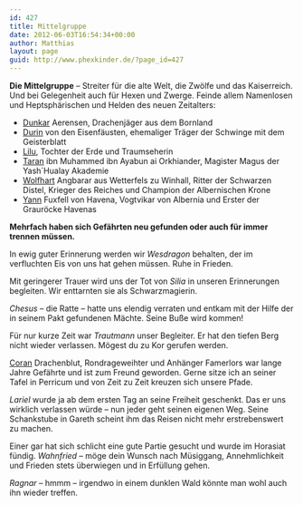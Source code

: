 ```yaml
---
id: 427
title: Mittelgruppe
date: 2012-06-03T16:54:34+00:00
author: Matthias
layout: page
guid: http://www.phexkinder.de/?page_id=427
---
```

**Die Mittelgruppe** &#8211; Streiter für die alte Welt, die Zwölfe und das Kaiserreich. Und bei Gelegenheit auch für Hexen und Zwerge. Feinde allem Namenlosen und Heptsphärischen und Helden des neuen Zeitalters:

  * [Dunkar](http://www.phexkinder.de/mittelgruppe/dunkar/ "Dunkar") Aerensen, Drachenjäger aus dem Bornland
  * [Durin](http://www.phexkinder.de/mittelgruppe/durin/ "Durin") von den Eisenfäusten, ehemaliger Träger der Schwinge mit dem Geisterblatt
  * [Lilu](http://www.phexkinder.de/mittelgruppe/lilu/ "Lilu"), Tochter der Erde und Traumseherin
  * [Taran](http://www.phexkinder.de/mittelgruppe/taran-ibn-muhammed-ibn-ayabun-ai-orkhiander/ "Taran") ibn Muhammed ibn Ayabun ai Orkhiander, Magister Magus der Yash´Hualay Akademie
  * [Wolfhart](http://www.phexkinder.de/mittelgruppe/wolfhart-angbarar-von-winhall/ "Wolfhart Angbarar von Winhall") Angbarar aus Wetterfels zu Winhall, Ritter der Schwarzen Distel, Krieger des Reiches und Champion der Albernischen Krone
  * [Yann](http://www.phexkinder.de/mittelgruppe/yann/ "Yann") Fuxfell von Havena, Vogtvikar von Albernia und Erster der Grauröcke Havenas

**Mehrfach haben sich Gefährten neu gefunden oder auch für immer trennen müssen.**

In ewig guter Erinnerung werden wir _Wesdragon_ behalten, der im verfluchten Eis von uns hat gehen müssen. Ruhe in Frieden.

Mit geringerer Trauer wird uns der Tot von _Silia_ in unseren Erinnerungen begleiten. Wir enttarnten sie als Schwarzmagierin.

_Chesus_ &#8211; die Ratte &#8211; hatte uns elendig verraten und entkam mit der Hilfe der in seinem Pakt gefundenen Mächte. Seine Buße wird kommen!

Für nur kurze Zeit war _Trautmann_ unser Begleiter. Er hat den tiefen Berg nicht wieder verlassen. Mögest du zu Kor gerufen werden.

[Coran](http://www.phexkinder.de/mittelgruppe/coran/ "Coran") Drachenblut, Rondrageweihter und Anhänger Famerlors war lange Jahre Gefährte und ist zum Freund geworden. Gerne sitze ich an seiner Tafel in Perricum und von Zeit zu Zeit kreuzen sich unsere Pfade.

_Lariel_ wurde ja ab dem ersten Tag an seine Freiheit geschenkt. Das er uns wirklich verlassen würde &#8211; nun jeder geht seinen eigenen Weg. Seine Schankstube in Gareth scheint ihm das Reisen nicht mehr erstrebenswert zu machen.

Einer gar hat sich schlicht eine gute Partie gesucht und wurde im Horasiat fündig. _Wahnfried_ &#8211; möge dein Wunsch nach Müsiggang, Annehmlichkeit und Frieden stets überwiegen und in Erfüllung gehen.

_Ragnar_ &#8211; hmmm &#8211; irgendwo in einem dunklen Wald könnte man wohl auch ihn wieder treffen.

&nbsp;